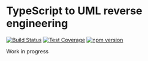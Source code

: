 # TypeScript to UML reverse engineering

[![Build Status](https://travis-ci.org/fsahmad/typescript-uml.svg?branch=master)](https://travis-ci.org/fsahmad/typescript-uml)
[![Test Coverage](https://codeclimate.com/github/fsahmad/typescript-uml/badges/coverage.svg)](https://codeclimate.com/github/fsahmad/typescript-uml/coverage)
[![npm version](https://badge.fury.io/js/typescript-uml.svg)](https://badge.fury.io/js/typescript-uml)

Work in progress
